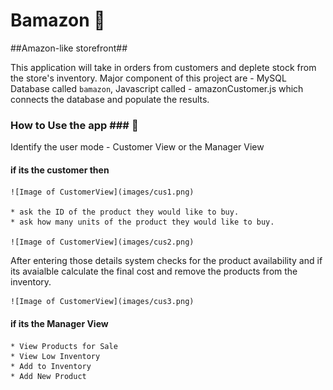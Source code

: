# Bamazon :dizzy:
##Amazon-like storefront##

This application will take in orders from customers and deplete stock from the store's inventory. 
Major component of this project are - MySQL Database called `bamazon`, Javascript called - amazonCustomer.js which connects the database and populate the results.

### How to Use the app ### :running:

Identify the user mode - Customer View or the Manager View

#### if its the customer then ####

	![Image of CustomerView](images/cus1.png)	

    * ask the ID of the product they would like to buy.
    * ask how many units of the product they would like to buy.

	![Image of CustomerView](images/cus2.png)

After entering those details system checks for the product availability and if its avaialble calculate the final cost and remove the    products from the inventory.
	
	![Image of CustomerView](images/cus3.png)

    
#### if its the Manager View ####
    * View Products for Sale
    * View Low Inventory
    * Add to Inventory
    * Add New Product





